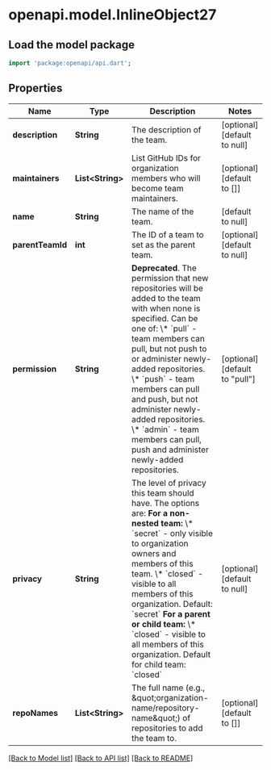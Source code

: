 # openapi.model.InlineObject27

## Load the model package
```dart
import 'package:openapi/api.dart';
```

## Properties
Name | Type | Description | Notes
------------ | ------------- | ------------- | -------------
**description** | **String** | The description of the team. | [optional] [default to null]
**maintainers** | **List&lt;String&gt;** | List GitHub IDs for organization members who will become team maintainers. | [optional] [default to []]
**name** | **String** | The name of the team. | [default to null]
**parentTeamId** | **int** | The ID of a team to set as the parent team. | [optional] [default to null]
**permission** | **String** | **Deprecated**. The permission that new repositories will be added to the team with when none is specified. Can be one of:   \\* &#x60;pull&#x60; - team members can pull, but not push to or administer newly-added repositories.   \\* &#x60;push&#x60; - team members can pull and push, but not administer newly-added repositories.   \\* &#x60;admin&#x60; - team members can pull, push and administer newly-added repositories. | [optional] [default to &quot;pull&quot;]
**privacy** | **String** | The level of privacy this team should have. The options are:   **For a non-nested team:**   \\* &#x60;secret&#x60; - only visible to organization owners and members of this team.   \\* &#x60;closed&#x60; - visible to all members of this organization.   Default: &#x60;secret&#x60;   **For a parent or child team:**   \\* &#x60;closed&#x60; - visible to all members of this organization.   Default for child team: &#x60;closed&#x60; | [optional] [default to null]
**repoNames** | **List&lt;String&gt;** | The full name (e.g., \&quot;organization-name/repository-name\&quot;) of repositories to add the team to. | [optional] [default to []]

[[Back to Model list]](../README.md#documentation-for-models) [[Back to API list]](../README.md#documentation-for-api-endpoints) [[Back to README]](../README.md)


